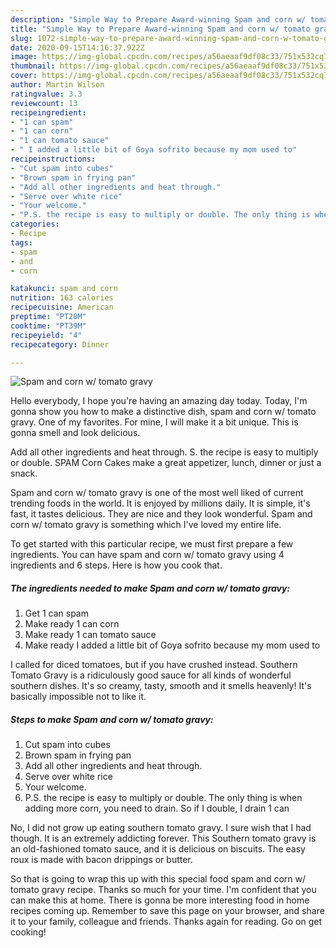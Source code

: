 ```yaml
---
description: "Simple Way to Prepare Award-winning Spam and corn w/ tomato gravy"
title: "Simple Way to Prepare Award-winning Spam and corn w/ tomato gravy"
slug: 1072-simple-way-to-prepare-award-winning-spam-and-corn-w-tomato-gravy
date: 2020-09-15T14:16:37.922Z
image: https://img-global.cpcdn.com/recipes/a56aeaaf9df08c33/751x532cq70/spam-and-corn-w-tomato-gravy-recipe-main-photo.jpg
thumbnail: https://img-global.cpcdn.com/recipes/a56aeaaf9df08c33/751x532cq70/spam-and-corn-w-tomato-gravy-recipe-main-photo.jpg
cover: https://img-global.cpcdn.com/recipes/a56aeaaf9df08c33/751x532cq70/spam-and-corn-w-tomato-gravy-recipe-main-photo.jpg
author: Martin Wilson
ratingvalue: 3.3
reviewcount: 13
recipeingredient:
- "1 can spam"
- "1 can corn"
- "1 can tomato sauce"
- " I added a little bit of Goya sofrito because my mom used to"
recipeinstructions:
- "Cut spam into cubes"
- "Brown spam in frying pan"
- "Add all other ingredients and heat through."
- "Serve over white rice"
- "Your welcome."
- "P.S. the recipe is easy to multiply or double. The only thing is when adding more corn, you need to drain. So if I double, I drain 1 can"
categories:
- Recipe
tags:
- spam
- and
- corn

katakunci: spam and corn 
nutrition: 163 calories
recipecuisine: American
preptime: "PT20M"
cooktime: "PT39M"
recipeyield: "4"
recipecategory: Dinner

---
```



![Spam and corn w/ tomato gravy](https://img-global.cpcdn.com/recipes/a56aeaaf9df08c33/751x532cq70/spam-and-corn-w-tomato-gravy-recipe-main-photo.jpg)

Hello everybody, I hope you're having an amazing day today. Today, I'm gonna show you how to make a distinctive dish, spam and corn w/ tomato gravy. One of my favorites. For mine, I will make it a bit unique. This is gonna smell and look delicious.

Add all other ingredients and heat through. S. the recipe is easy to multiply or double. SPAM Corn Cakes make a great appetizer, lunch, dinner or just a snack.

Spam and corn w/ tomato gravy is one of the most well liked of current trending foods in the world. It is enjoyed by millions daily. It is simple, it's fast, it tastes delicious. They are nice and they look wonderful. Spam and corn w/ tomato gravy is something which I've loved my entire life.


To get started with this particular recipe, we must first prepare a few ingredients. You can have spam and corn w/ tomato gravy using 4 ingredients and 6 steps. Here is how you cook that.

<!--inarticleads1-->

##### The ingredients needed to make Spam and corn w/ tomato gravy:

1. Get 1 can spam
1. Make ready 1 can corn
1. Make ready 1 can tomato sauce
1. Make ready  I added a little bit of Goya sofrito because my mom used to


I called for diced tomatoes, but if you have crushed instead. Southern Tomato Gravy is a ridiculously good sauce for all kinds of wonderful southern dishes. It&#39;s so creamy, tasty, smooth and it smells heavenly! It&#39;s basically impossible not to like it. 

<!--inarticleads2-->

##### Steps to make Spam and corn w/ tomato gravy:

1. Cut spam into cubes
1. Brown spam in frying pan
1. Add all other ingredients and heat through.
1. Serve over white rice
1. Your welcome.
1. P.S. the recipe is easy to multiply or double. The only thing is when adding more corn, you need to drain. So if I double, I drain 1 can


No, I did not grow up eating southern tomato gravy. I sure wish that I had though. It is an extremely addicting forever. This Southern tomato gravy is an old-fashioned tomato sauce, and it is delicious on biscuits. The easy roux is made with bacon drippings or butter. 

So that is going to wrap this up with this special food spam and corn w/ tomato gravy recipe. Thanks so much for your time. I'm confident that you can make this at home. There is gonna be more interesting food in home recipes coming up. Remember to save this page on your browser, and share it to your family, colleague and friends. Thanks again for reading. Go on get cooking!
